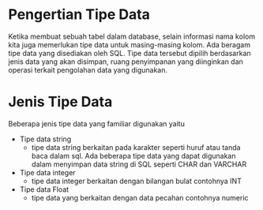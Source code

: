 # Pengertian Tipe Data

Ketika membuat sebuah tabel dalam database, selain informasi nama kolom kita juga memerlukan tipe data untuk masing-masing kolom. Ada beragam tipe data yang disediakan oleh SQL. Tipe data tersebut dipilih berdasarkan jenis data yang akan disimpan, ruang penyimpanan yang diinginkan dan operasi terkait pengolahan data yang digunakan. 

# Jenis Tipe Data 

Beberapa jenis tipe data yang familiar digunakan yaitu 

- Tipe data string
  - tipe data string berkaitan pada karakter seperti huruf atau tanda baca dalam sql. Ada beberapa tipe data yang dapat digunakan dalam menyimpan data string di SQL seperti CHAR dan VARCHAR
- Tipe data integer
  - tipe data integer berkaitan dengan bilangan bulat contohnya INT
- Tipe data Float
  - tipe data yang berkaitan dengan data pecahan contohnya numeric        

